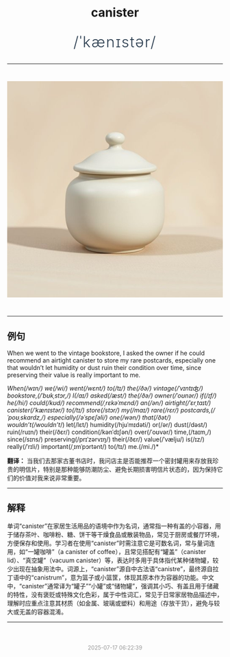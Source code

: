 <div align="center">

# canister

<div style="margin: 30px 0;">
<h1 style="font-size: 2.5em; font-weight: 300; letter-spacing: 2px; margin: 0; color: #2c3e50;">
/ˈkænɪstər/
</h1>
</div>

</div>

---

<div align="center" style="margin: 40px 0;">

![canister](images/canister.png)

</div>

---

## 例句

When we went to the vintage bookstore, I asked the owner if he could recommend an airtight canister to store my rare postcards, especially one that wouldn’t let humidity or dust ruin their condition over time, since preserving their value is really important to me.

*When(/wɪn/) we(/wi/) went(/wɛnt/) to(/tɪ/) the(/ðə/) vintage(/ˈvɪntɪʤ/) bookstore,(/ˈbʊkˌstɔr,/) I(/aɪ/) asked(/æst/) the(/ðə/) owner(/ˈoʊnər/) if(/ɪf/) he(/hi/) could(/kʊd/) recommend(/ˌrɛkəˈmɛnd/) an(/ən/) airtight(/ˈɛrˌtaɪt/) canister(/ˈkænɪstər/) to(/tɪ/) store(/stɔr/) my(/maɪ/) rare(/rɛr/) postcards,(/ˈpoʊˌskɑrdz,/) especially(/əˈspɛʃəli/) one(/wən/) that(/ðət/) wouldn’t(/wouldn’t*/) let(/lɛt/) humidity(/hjuˈmɪdəti/) or(/ər/) dust(/dəst/) ruin(/ruɪn/) their(/ðɛr/) condition(/kənˈdɪʃən/) over(/ˈoʊvər/) time,(/taɪm,/) since(/sɪns/) preserving(/prɪˈzərvɪŋ/) their(/ðɛr/) value(/ˈvælju/) is(/ɪz/) really(/ˈrɪli/) important(/ˌɪmˈpɔrtənt/) to(/tɪ/) me.(/mi./)*

**翻译：** 当我们去那家古董书店时，我问店主是否能推荐一个密封罐用来存放我珍贵的明信片，特别是那种能够防潮防尘、避免长期损害明信片状态的，因为保持它们的价值对我来说非常重要。

---

## 解释

单词“canister”在家居生活用品的语境中作为名词，通常指一种有盖的小容器，用于储存茶叶、咖啡粉、糖、饼干等干燥食品或散装物品，常见于厨房或餐厅环境，方便保存和使用。学习者在使用“canister”时需注意它是可数名词，常与量词连用，如“一罐咖啡”（a canister of coffee），且常见搭配有“罐盖”（canister lid）、“真空罐”（vacuum canister）等，表达时多用于具体指代某种储物罐，较少出现在抽象用法中。词源上，“canister”源自中古法语“canistre”，最终源自拉丁语中的“canistrum”，意为篮子或小篮筐，体现其原本作为容器的功能。中文中，“canister”通常译为“罐子”“小罐”或“储物罐”，强调其小巧、有盖且用于储藏的特性，没有褒贬或特殊文化色彩，属于中性词汇，常见于日常家居物品描述中，理解时应重点注意其材质（如金属、玻璃或塑料）和用途（存放干货），避免与较大或无盖的容器混淆。


---

<div align="center" style="margin-top: 50px;">
<small style="color: #999; font-size: 0.9em;">2025-07-17 06:22:39</small>
</div>
